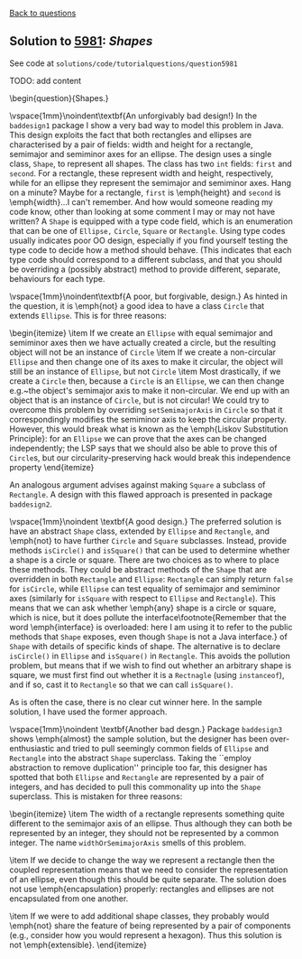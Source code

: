 [Back to questions](../README.md)

## Solution to [5981](../questions/5981): *Shapes*

See code at `solutions/code/tutorialquestions/question5981`

TODO: add content

\begin{question}{Shapes.}

\vspace{1mm}\noindent\textbf{An unforgivably bad design!} In the `baddesign1` package I show a very bad way
to model this problem in Java.  This design exploits the fact that both rectangles and ellipses are characterised
by a pair of fields: width and height for a rectangle, semimajor and semiminor axes for an ellipse.  The design
uses a single class, `Shape`, to represent all shapes.  The class has two `int` fields:
`first` and `second`.  For a rectangle, these represent width and height, respectively, while
for an ellipse they represent the semimajor and semiminor axes.  Hang on a minute?  Maybe for a rectangle, `first`
is \emph{height} and `second` is \emph{width}...I can't remember.  And how would someone reading my code know, other
than looking at some comment I may or may not have written?  A `Shape` is equipped with a type code field,
which is an enumeration that can be one of `Ellipse,` `Circle`, `Square` or `Rectangle`.
Using type codes usually indicates poor OO design, especially if you find yourself testing the type code to decide how a method
should behave.  (This indicates that each type code should correspond to a different subclass, and that you should be overriding
a (possibly abstract) method to provide different, separate, behaviours for each type.

\vspace{1mm}\noindent\textbf{A poor, but forgivable, design.}
As hinted in the question, it is \emph{not} a good idea to have a class `Circle` that
extends `Ellipse`.  This is for three reasons:

\begin{itemize}
\item If we create an `Ellipse` with equal semimajor and semiminor axes then we have actually created a circle, but the resulting object will not be an instance of `Circle`
\item If we create a non-circular `Ellipse` and then change one of its axes to make it circular, the object will still be an instance of `Ellipse`, but not `Circle`
\item Most drastically, if we create a `Circle` then, because a `Circle` is an `Ellipse`, we can then change e.g.~the object's semimajor axis to make it non-circular.  We end up with an object that is an instance of `Circle`, but is not circular!  We could try to overcome this problem by overriding `setSemimajorAxis` in `Circle` so that it correspondingly modifies the semiminor axis to keep
    the circular property.  However, this would break what is known as the \emph{Liskov Substitution Principle}: for an `Ellipse` we can prove that the axes can be changed independently; the LSP says that we should also be able to prove this of `Circle`s, but our circularity-preserving hack would break this
    independence property
\end{itemize}

An analogous argument advises against making `Square` a subclass of `Rectangle`.  A design with this flawed approach is
presented in package `baddesign2`.

\vspace{1mm}\noindent
\textbf{A good design.}
The preferred solution is have an abstract `Shape` class, extended by `Ellipse` and `Rectangle`, and \emph{not} to have
further `Circle` and `Square` subclasses.  Instead, provide
methods `isCircle()` and `isSquare()` that can be used to determine whether a shape is a circle or square.
There are two choices as to where to place these methods.  They could be abstract methods of the `Shape` that are overridden in
both `Rectangle` and `Ellipse`: `Rectangle` can simply return `false` for `isCircle`, while
`Ellipse` can test equality of semimajor and semiminor axes (similarly for `isSquare` with respect to `Ellipse`
and `Rectangle`).  This means that we can ask whether \emph{any} shape is a circle or square, which is nice, but it does pollute the
interface\footnote{Remember that the word \emph{interface} is overloaded: here I am using it to refer to the public methods that `Shape`
 exposes, even though `Shape` is not a Java interface.} of `Shape` with details of specific kinds of shape.  The alternative
 is to declare `isCircle()` in `Ellipse` and `isSquare()` in `Rectangle`.  This avoids the pollution problem,
 but means that if we wish to find out whether an arbitrary shape is square, we must first find out whether it is a `Rectnagle` (using
 `instanceof`), and if so, cast it to `Rectangle` so that we can call `isSquare()`.

 As is often the case, there is no clear cut winner here.  In the sample solution, I have used the former approach.

\vspace{1mm}\noindent
\textbf{Another bad desgn.}  Package `baddesign3` shows \emph{almost} the sample solution, but the designer has been over-enthusiastic
and tried to pull seemingly common fields of `Ellipse` and `Rectangle` into the abstract `Shape` superclass.  Taking
the ``employ abstraction to remove duplication'' principle too far, this designer has spotted that both `Ellipse` and `Rectangle`
are represented by a pair of integers, and has decided to pull this commonality up into the `Shape` superclass.  This is mistaken for three
reasons:

\begin{itemize}
\item The width of a rectangle represents something quite different to the semimajor axis of an ellipse.  Thus although they can both be represented
by an integer, they should not be represented by a common integer.  The name `widthOrSemimajorAxis` smells of this problem.

\item If we decide to change the way we represent a rectangle then the coupled representation means that we need to consider the representation of an ellipse, even 
though this should be quite separate.  The solution does not use \emph{encapsulation} properly: rectangles and ellipses are not encapsulated from one another.

\item If we were to add additional shape classes, they probably would \emph{not} share the feature of being represented by a pair of components (e.g., consider
how you would represent a hexagon).  Thus this solution is not \emph{extensible}.
\end{itemize}

